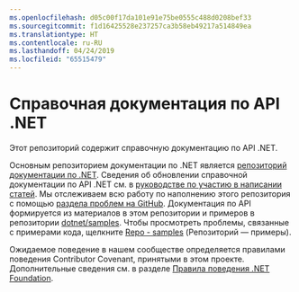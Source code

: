 ```yaml
---
ms.openlocfilehash: d05c00f17da101e91e75be0555c488d0208bef33
ms.sourcegitcommit: f1d16425528e237257ca3b58eb49217a514849ea
ms.translationtype: HT
ms.contentlocale: ru-RU
ms.lasthandoff: 04/24/2019
ms.locfileid: "65515479"
---
```

# <a name="net-api-reference-docs"></a>Справочная документация по API .NET

Этот репозиторий содержит справочную документацию по API .NET.

Основным репозиторием документации по .NET является [репозиторий документации по .NET](https://github.com/dotnet/docs). Сведения об обновлении справочной документации по API .NET см. в [руководстве по участию в написании статей](https://github.com/dotnet/docs/blob/master/CONTRIBUTING.md).
Мы отслеживаем всю работу по наполнению этого репозитория с помощью [раздела проблем на GitHub](https://github.com/dotnet/dotnet-api-docs/issues). Документация по API формируется из материалов в этом репозитории и примеров в репозитории [dotnet/samples](https://github.com/dotnet/samples). Чтобы просмотреть проблемы, связанные с примерами кода, щелкните [Repo - samples](https://github.com/dotnet/docs/issues?q=is%3Aopen+is%3Aissue+label%3A%22%3Afile_folder%3A+Repo+-+samples%22) (Репозиторий — примеры).

Ожидаемое поведение в нашем сообществе определяется правилами поведения Contributor Covenant, принятыми в этом проекте. Дополнительные сведения см. в разделе [Правила поведения .NET Foundation](https://dotnetfoundation.org/code-of-conduct).
